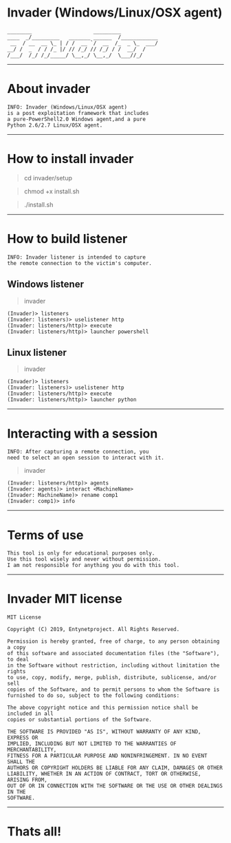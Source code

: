 # Invader (Windows/Linux/OSX agent)

    ________                    _________            
    ____  _/_________   _______ ______  /____________
     __  / __  __ \_ | / /  __ `/  __  /_  _ \_  ___/
    __/ /  _  / / /_ |/ // /_/ // /_/ / /  __/  /    
    /___/  /_/ /_/_____/ \__,_/ \__,_/  \___//_/ 
    
***

# About invader

    INFO: Invader (Windows/Linux/OSX agent)
    is a post exploitation framework that includes 
    a pure-PowerShell2.0 Windows agent,and a pure 
    Python 2.6/2.7 Linux/OSX agent.
    
***

# How to install invader

> cd invader/setup

> chmod +x install.sh

> ./install.sh

***

# How to build listener

    INFO: Invader listener is intended to capture 
    the remote connection to the victim's computer.

## Windows listener

> invader

    (Invader)> listeners
    (Invader: listeners)> uselistener http
    (Invader: listeners/http)> execute
    (Invader: listeners/http)> launcher powershell
    
## Linux listener

> invader

    (Invader)> listeners
    (Invader: listeners)> uselistener http
    (Invader: listeners/http)> execute
    (Invader: listeners/http)> launcher python
    
***

# Interacting with a session

    INFO: After capturing a remote connection, you 
    need to select an open session to interact with it.

> invader 

    (Invader: listeners/http)> agents
    (Invader: agents)> interact <MachineName>
    (Invader: MachineName)> rename comp1
    (Invader: comp1)> info

***

# Terms of use

    This tool is only for educational purposes only.
    Use this tool wisely and never without permission.
    I am not responsible for anything you do with this tool.

***

# Invader MIT license

    MIT License

    Copyright (C) 2019, Entynetproject. All Rights Reserved.

    Permission is hereby granted, free of charge, to any person obtaining a copy
    of this software and associated documentation files (the "Software"), to deal
    in the Software without restriction, including without limitation the rights
    to use, copy, modify, merge, publish, distribute, sublicense, and/or sell
    copies of the Software, and to permit persons to whom the Software is
    furnished to do so, subject to the following conditions:

    The above copyright notice and this permission notice shall be included in all
    copies or substantial portions of the Software.

    THE SOFTWARE IS PROVIDED "AS IS", WITHOUT WARRANTY OF ANY KIND, EXPRESS OR
    IMPLIED, INCLUDING BUT NOT LIMITED TO THE WARRANTIES OF MERCHANTABILITY,
    FITNESS FOR A PARTICULAR PURPOSE AND NONINFRINGEMENT. IN NO EVENT SHALL THE
    AUTHORS OR COPYRIGHT HOLDERS BE LIABLE FOR ANY CLAIM, DAMAGES OR OTHER
    LIABILITY, WHETHER IN AN ACTION OF CONTRACT, TORT OR OTHERWISE, ARISING FROM,
    OUT OF OR IN CONNECTION WITH THE SOFTWARE OR THE USE OR OTHER DEALINGS IN THE
    SOFTWARE.
    
***

# Thats all!

    

